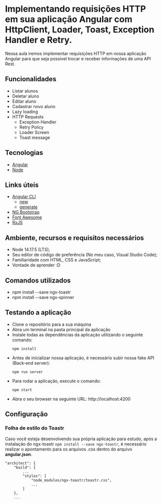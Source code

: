 

# Implementando requisições HTTP em sua aplicação Angular com HttpClient, Loader, Toast, Exception Handler e Retry.

Nessa aula iremos implementar requisições HTTP em nossa aplicação Angular para que seja possível trocar e receber informações de uma API Rest. 


## Funcionalidades

- Listar alunos
- Deletar aluno
- Editar aluno
- Cadastrar novo aluno
- Lazy loading
- HTTP Requests
    - Exception Handler
    - Retry Policy
    - Loader Screen
    - Toast message

## Tecnologias

- [Angular](https://angular.io/)
- [Node](https://nodejs.org/en/)

## Links úteis

- [Angular CLI](https://angular.io/cli)
    - [new](https://angular.io/cli/new)
    - [generate](https://angular.io/cli/generate)
- [NG Bootstrap](https://ng-bootstrap.github.io/#/home)
- [Font Awesome](https://fontawesome.com)
- [RxJS](https://rxjs.dev/guide/operators#creation-operators)

## Ambiente, recursos e requisitos necessários

- Node 14.17.5 (LTS);
- Seu editor de código de preferência (No meu caso, Visual Studio Code);
- Familiaridade com HTML, CSS e JavaScript;
- Vontade de aprender :D

## Comandos utilizados
- npm install --save ngx-toastr
- npm install --save ngx-spinner

## Testando a aplicação
- Clone o repositório para a sua máquina
- Abra um terminal na pasta principal da aplicação
- Instale todas as dependências da aplicação utilizando o seguinte comando:
    ```
    npm install
    ```
- Antes de inicializar nossa aplicação, é necessário subir nossa fake API (Back-end server):
    ```
    npm run server
    ```
- Para rodar a aplicação, execute o comando:
    ```
    npm start
    ```
- Abra o seu browser na seguinte URL: http://localhost:4200

## Configuração

### Folha de estilo do Toastr
Caso você esteja desenvolvendo sua própria aplicação para estudo, após a instalação do ngx-toastr ```npm install --save ngx-toastr```, é necessário realizar o apontamento para os arquivos .css dentro do arquivo **angular.json**.
```
"architect": {
    "build": {
        ...
        "styles": [
            "node_modules/ngx-toastr/toastr.css",
            ...
        ]
    },
    ...
```
